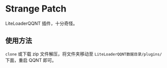 # Strange Patch

LiteLoaderQQNT 插件，十分奇怪。


## 使用方法

`clone` 或下载 zip 文件解压，将文件夹移动至 `LiteLoaderQQNT数据目录/plugins/` 下面，重启 QQNT 即可。
